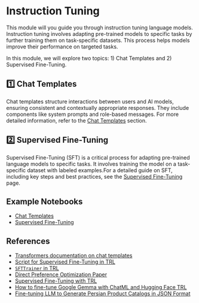 # Instruction Tuning

This module will you guide you through instruction tuning language models. Instruction tuning involves adapting pre-trained models to specific tasks by further training them on task-specific datasets. This process helps models improve their performance on targeted tasks. 

In this module, we will explore two topics: 1) Chat Templates and 2) Supervised Fine-Tuning.

## 1️⃣ Chat Templates

Chat templates structure interactions between users and AI models, ensuring consistent and contextually appropriate responses. They include components like system prompts and role-based messages. For more detailed information, refer to the [Chat Templates](./chat_templates.md) section.

## 2️⃣ Supervised Fine-Tuning

Supervised Fine-Tuning (SFT) is a critical process for adapting pre-trained language models to specific tasks. It involves training the model on a task-specific dataset with labeled examples.For a detailed guide on SFT, including key steps and best practices, see the [Supervised Fine-Tuning](./supervised_fine_tuning.md) page.

## Example Notebooks

- [Chat Templates](./notebooks/chat_templates_example.ipynb)
- [Supervised Fine-Tuning](./notebooks/supervised_fine_tuning_tutorial.ipynb)

## References

- [Transformers documentation on chat templates](https://huggingface.co/docs/transformers/main/en/chat_templating)
- [Script for Supervised Fine-Tuning in TRL]([./scripts/supervised_finetuning.py](https://github.com/huggingface/trl/blob/main/examples/scripts/sft.py))
- [`SFTTrainer` in TRL]([./chat_templates.md](https://huggingface.co/docs/trl/main/en/sft_trainer))
- [Direct Preference Optimization Paper](https://arxiv.org/abs/2305.18290)
- [Supervised Fine-Tuning with TRL](https://huggingface.co/docs/trl/main/en/tutorials/supervised_finetuning)
- [How to fine-tune Google Gemma with ChatML and Hugging Face TRL](https://www.philschmid.de/fine-tune-google-gemma)
- [Fine-tuning LLM to Generate Persian Product Catalogs in JSON Format](https://huggingface.co/learn/cookbook/en/fine_tuning_llm_to_generate_persian_product_catalogs_in_json_format)